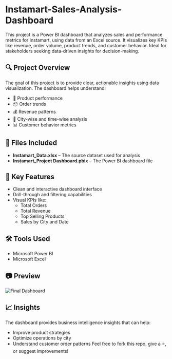 # Instamart-Sales-Analysis-Dashboard
This project is a Power BI dashboard that analyzes sales and performance metrics for Instamart, using data from an Excel source. It visualizes key KPIs like revenue, order volume, product trends, and customer behavior. Ideal for stakeholders seeking data-driven insights for decision-making. 
## 🔍 Project Overview

The goal of this project is to provide clear, actionable insights using data visualization. The dashboard helps understand:

- 🛒 Product performance
- 📦 Order trends
- 💰 Revenue patterns
- 📍 City-wise and time-wise analysis
- 📊 Customer behavior metrics

## 📁 Files Included

- **Instamart_Data.xlsx** – The source dataset used for analysis
- **Instamart_Project Dashboard.pbix** – The Power BI dashboard file

## 📌 Key Features

- Clean and interactive dashboard interface
- Drill-through and filtering capabilities
- Visual KPIs like:
  - Total Orders
  - Total Revenue
  - Top Selling Products
  - Sales by City and Date

## 🛠️ Tools Used

- Microsoft Power BI
- Microsoft Excel

## 📷 Preview
![Final Dashboard](https://github.com/user-attachments/assets/d9a0c007-6c38-4587-bc80-1ecd04ef0ef8)


## 📈 Insights

The dashboard provides business intelligence insights that can help:
- Improve product strategies
- Optimize operations by city
- Understand customer order patterns
 Feel free to fork this repo, give a ⭐, or suggest improvements!

